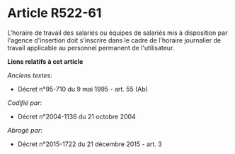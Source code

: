 # Article R522-61

L'horaire de travail des salariés ou équipes de salariés mis à disposition par l'agence d'insertion doit s'inscrire dans le
cadre de l'horaire journalier de travail applicable au personnel permanent de l'utilisateur.

**Liens relatifs à cet article**

_Anciens textes_:

  - Décret n°95-710 du 9 mai 1995 - art. 55 (Ab)

_Codifié par_:

  - Décret n°2004-1136 du 21 octobre 2004

_Abrogé par_:

  - Décret n°2015-1722 du 21 décembre 2015 - art. 3
